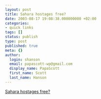 ```yaml
---
layout: post
title: Sahara hostages free?
date: 2003-08-17 19:08:38.000000000 +02:00
categories:
- quick links
tags: []
status: publish
type: post
published: true
meta: {}
author:
  login: shanson
  email: papascott-wp@gmail.com
  display_name: PapaScott
  first_name: Scott
  last_name: Hanson
---
```

<p><a title="According to ZDF, Mali paid the ransom" href="http://www.heute.t-online.de/ZDFheute/artikel/30/0,1367,HOME-0-2060702,00.html">Sahara hostages free?</a></p>
